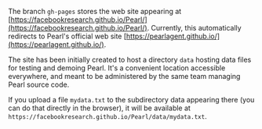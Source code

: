 The branch `gh-pages` stores the web site appearing at [https://facebookresearch.github.io/Pearl/](https://facebookresearch.github.io/Pearl/). Currently, this automatically redirects to Pearl's official web site [https://pearlagent.github.io/](https://pearlagent.github.io/).

The site has been initially created to host a directory `data` hosting data files for testing and demoing Pearl. It's a convenient location accessible everywhere, and meant to be administered by the same team managing Pearl source code.

If you upload a file `mydata.txt` to the subdirectory data appearing there (you can do that directly in the browser), it will be available at `https://facebookresearch.github.io/Pearl/data/mydata.txt`.
